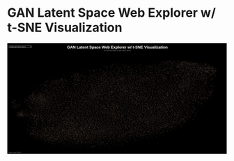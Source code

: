 # GAN Latent Space Web Explorer w/ t-SNE Visualization

![gan-latent-space-web-explorer](index.png?raw=true)
